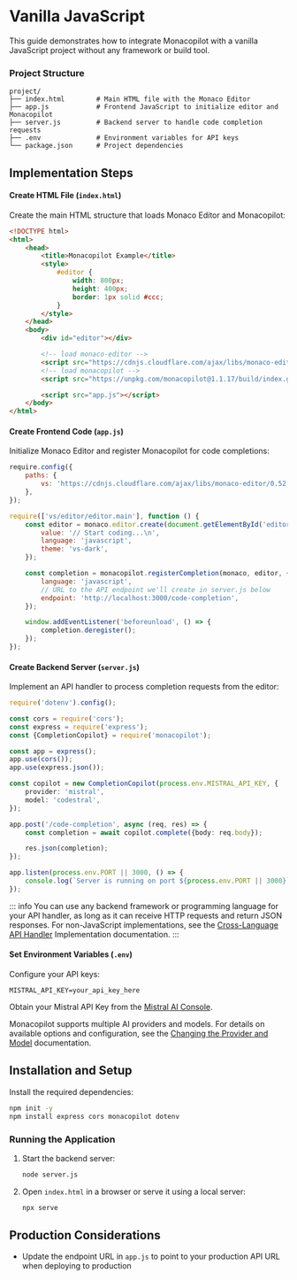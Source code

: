 # Vanilla JavaScript

This guide demonstrates how to integrate Monacopilot with a vanilla JavaScript project without any framework or build tool.

### Project Structure

```
project/
├── index.html        # Main HTML file with the Monaco Editor
├── app.js            # Frontend JavaScript to initialize editor and Monacopilot
├── server.js         # Backend server to handle code completion requests
├── .env              # Environment variables for API keys
└── package.json      # Project dependencies
```

## Implementation Steps

#### Create HTML File (`index.html`)

Create the main HTML structure that loads Monaco Editor and Monacopilot:

```html
<!DOCTYPE html>
<html>
    <head>
        <title>Monacopilot Example</title>
        <style>
            #editor {
                width: 800px;
                height: 400px;
                border: 1px solid #ccc;
            }
        </style>
    </head>
    <body>
        <div id="editor"></div>

        <!-- load monaco-editor -->
        <script src="https://cdnjs.cloudflare.com/ajax/libs/monaco-editor/0.52.0/min/vs/loader.js"></script>
        <!-- load monacopilot -->
        <script src="https://unpkg.com/monacopilot@1.1.17/build/index.global.js"></script>

        <script src="app.js"></script>
    </body>
</html>
```

#### Create Frontend Code (`app.js`)

Initialize Monaco Editor and register Monacopilot for code completions:

```javascript
require.config({
    paths: {
        vs: 'https://cdnjs.cloudflare.com/ajax/libs/monaco-editor/0.52.0/min/vs',
    },
});

require(['vs/editor/editor.main'], function () {
    const editor = monaco.editor.create(document.getElementById('editor'), {
        value: '// Start coding...\n',
        language: 'javascript',
        theme: 'vs-dark',
    });

    const completion = monacopilot.registerCompletion(monaco, editor, {
        language: 'javascript',
        // URL to the API endpoint we'll create in server.js below
        endpoint: 'http://localhost:3000/code-completion',
    });

    window.addEventListener('beforeunload', () => {
        completion.deregister();
    });
});
```

#### Create Backend Server (`server.js`)

Implement an API handler to process completion requests from the editor:

```typescript
require('dotenv').config();

const cors = require('cors');
const express = require('express');
const {CompletionCopilot} = require('monacopilot');

const app = express();
app.use(cors());
app.use(express.json());

const copilot = new CompletionCopilot(process.env.MISTRAL_API_KEY, {
    provider: 'mistral',
    model: 'codestral',
});

app.post('/code-completion', async (req, res) => {
    const completion = await copilot.complete({body: req.body});

    res.json(completion);
});

app.listen(process.env.PORT || 3000, () => {
    console.log(`Server is running on port ${process.env.PORT || 3000}`);
});
```

::: info
You can use any backend framework or programming language for your API handler, as long as it can receive HTTP requests and return JSON responses. For non-JavaScript implementations, see the [Cross-Language API Handler](/advanced/cross-language) Implementation documentation.
:::

#### Set Environment Variables (`.env`)

Configure your API keys:

```
MISTRAL_API_KEY=your_api_key_here
```

Obtain your Mistral API Key from the [Mistral AI Console](https://console.mistral.ai/api-keys).

Monacopilot supports multiple AI providers and models. For details on available options and configuration, see the [Changing the Provider and Model](/configuration/copilot-options.html#changing-the-provider-and-model) documentation.

## Installation and Setup

Install the required dependencies:

```bash
npm init -y
npm install express cors monacopilot dotenv
```

### Running the Application

1. Start the backend server:

    ```bash
    node server.js
    ```

2. Open `index.html` in a browser or serve it using a local server:
    ```bash
    npx serve
    ```

## Production Considerations

- Update the endpoint URL in `app.js` to point to your production API URL when deploying to production
